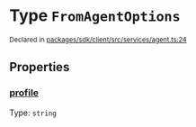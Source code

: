 # Type `FromAgentOptions`
<sub>Declared in [packages/sdk/client/src/services/agent.ts:24](https://github.com/dxos/dxos/blob/ef925c9c7/packages/sdk/client/src/services/agent.ts#L24)</sub>




## Properties
### [profile](https://github.com/dxos/dxos/blob/ef925c9c7/packages/sdk/client/src/services/agent.ts#L25)
Type: <code>string</code>





